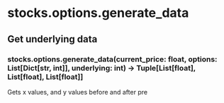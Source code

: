 # stocks.options.generate_data

## Get underlying data 
### stocks.options.generate_data(current_price: float, options: List[Dict[str, int]], underlying: int) -> Tuple[List[float], List[float], List[float]]

Gets x values, and y values before and after pre
